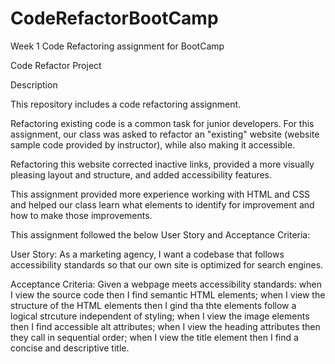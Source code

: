 # CodeRefactorBootCamp

Week 1 Code Refactoring assignment for BootCamp

Code Refactor Project

Description

This repository includes a code refactoring assignment. 

Refactoring existing code is a common task for junior developers. For this assignment, our class was asked to refactor an "existing" website (website sample code provided by instructor), while also making it accessible.

Refactoring this website corrected inactive links, provided a more visually pleasing layout and structure, and added accessibility features.

This assignment provided more experience working with HTML and CSS and helped our class learn what elements to identify for improvement and how to make those improvements.

This assignment followed the below User Story and Acceptance Criteria:

User Story:
As a marketing agency, I want a codebase that follows accessibility standards so that our own site is optimized for search engines.

Acceptance Criteria:
Given a webpage meets accessibility standards:
when I view the source code then I find semantic HTML elements; 
when I view the structure of the HTML elements then I gind tha thte elements follow a logical strcuture independent of styling; 
when I view the image elements then I find accessible alt attributes; 
when I view the heading attributes then they call in sequential order; 
when I view the title element then I find a concise and descriptive title.



